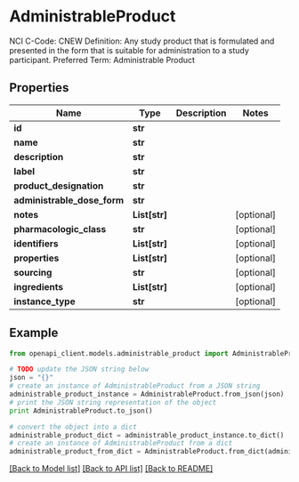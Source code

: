 # AdministrableProduct

NCI C-Code: CNEW Definition: Any study product that is formulated and presented in the form that is suitable for administration to a study participant. Preferred Term: Administrable Product

## Properties
Name | Type | Description | Notes
------------ | ------------- | ------------- | -------------
**id** | **str** |  | 
**name** | **str** |  | 
**description** | **str** |  | 
**label** | **str** |  | 
**product_designation** | **str** |  | 
**administrable_dose_form** | **str** |  | 
**notes** | **List[str]** |  | [optional] 
**pharmacologic_class** | **str** |  | [optional] 
**identifiers** | **List[str]** |  | [optional] 
**properties** | **List[str]** |  | [optional] 
**sourcing** | **str** |  | [optional] 
**ingredients** | **List[str]** |  | [optional] 
**instance_type** | **str** |  | [optional] 

## Example

```python
from openapi_client.models.administrable_product import AdministrableProduct

# TODO update the JSON string below
json = "{}"
# create an instance of AdministrableProduct from a JSON string
administrable_product_instance = AdministrableProduct.from_json(json)
# print the JSON string representation of the object
print AdministrableProduct.to_json()

# convert the object into a dict
administrable_product_dict = administrable_product_instance.to_dict()
# create an instance of AdministrableProduct from a dict
administrable_product_from_dict = AdministrableProduct.from_dict(administrable_product_dict)
```
[[Back to Model list]](../README.md#documentation-for-models) [[Back to API list]](../README.md#documentation-for-api-endpoints) [[Back to README]](../README.md)


